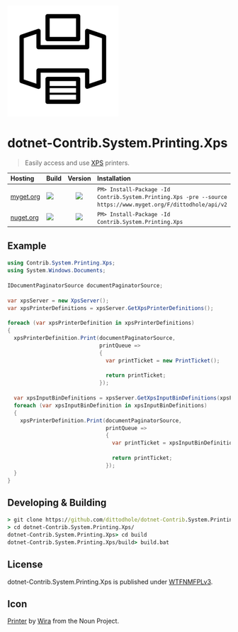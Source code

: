 ![](assets/noun_1230289_cc.png)

# dotnet-Contrib.System.Printing.Xps

> Easily access and use [XPS](https://en.wikipedia.org/wiki/Open_XML_Paper_Specification) printers.

| Hosting                                                                                      | Build                                                                                                                                                                                             | Version                                                                                                                                                              | Installation                                                                                                  |
|:---------------------------------------------------------------------------------------------|:--------------------------------------------------------------------------------------------------------------------------------------------------------------------------------------------------|:--------------------------------------------------------------------------------------------------------------------------------------------------------------------:|:--------------------------------------------------------------------------------------------------------------|
| [myget.org](https://www.myget.org/feed/dittodhole/package/nuget/Contrib.System.Printing.Xps) | [![](https://img.shields.io/appveyor/ci/dittodhole/dotnet-contrib-system-printing-xps/develop.svg)](https://ci.appveyor.com/project/dittodhole/dotnet-contrib-system-printing-xps/branch/develop) | [![](https://img.shields.io/myget/dittodhole/vpre/Contrib.System.Printing.Xps.svg)](https://www.myget.org/feed/dittodhole/package/nuget/Contrib.System.Printing.Xps) | `PM> Install-Package -Id Contrib.System.Printing.Xps -pre --source https://www.myget.org/F/dittodhole/api/v2` |
| [nuget.org](https://www.nuget.org/packages/Contrib.System.Printing.Xps)                      | [![](https://img.shields.io/appveyor/ci/dittodhole/dotnet-contrib-system-printing-xps/master.svg)](https://ci.appveyor.com/project/dittodhole/dotnet-contrib-system-printing-xps/branch/master)   | [![](https://img.shields.io/nuget/v/Contrib.System.Printing.Xps.svg)](https://www.nuget.org/packages/Contrib.System.Printing.Xps)                                    | `PM> Install-Package -Id Contrib.System.Printing.Xps`                                                         |


## Example

```csharp
using Contrib.System.Printing.Xps;
using System.Windows.Documents;

IDocumentPaginatorSource documentPaginatorSource;

var xpsServer = new XpsServer();
var xpsPrinterDefinitions = xpsServer.GetXpsPrinterDefinitions();

foreach (var xpsPrinterDefinition in xpsPrinterDefinitions)
{
  xpsPrinterDefinition.Print(documentPaginatorSource,
                             printQueue =>
                             {
                               var printTicket = new PrintTicket();

                               return printTicket;
                             });

  var xpsInputBinDefinitions = xpsServer.GetXpsInputBinDefinitions(xpsPrinterDefinition);
  foreach (var xpsInputBinDefinition in xpsInputBinDefinitions)
  {
    xpsPrinterDefinition.Print(documentPaginatorSource,
                               printQueue =>
                               {
                                 var printTicket = xpsInputBinDefinition.GetPrintTicket();

                                 return printTicket;
                               });
  }
}
```

## Developing & Building

```cmd
> git clone https://github.com/dittodhole/dotnet-Contrib.System.Printing.Xps.git
> cd dotnet-Contrib.System.Printing.Xps/
dotnet-Contrib.System.Printing.Xps> cd build
dotnet-Contrib.System.Printing.Xps/build> build.bat
```

## License

dotnet-Contrib.System.Printing.Xps is published under [WTFNMFPLv3](https://github.com/dittodhole/WTFNMFPLv3).

## Icon

[Printer](https://thenounproject.com/term/printer/1230289/) by [Wira](https://thenounproject.com/wirawizinda097) from the Noun Project.